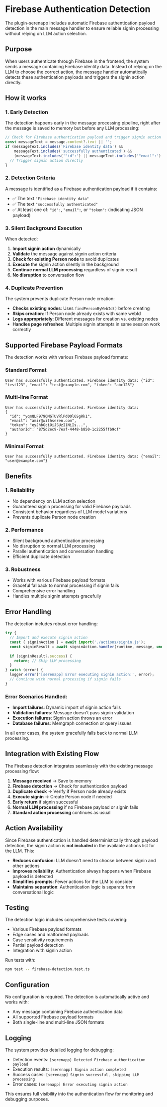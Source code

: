# Firebase Authentication Detection

The plugin-serenapp includes automatic Firebase authentication payload detection in the main message handler to ensure reliable signin processing without relying on LLM action selection.

## Purpose

When users authenticate through Firebase in the frontend, the system sends a message containing Firebase identity data. Instead of relying on the LLM to choose the correct action, the message handler automatically detects these authentication payloads and triggers the signin action directly.

## How it works

### 1. Early Detection
The detection happens early in the message processing pipeline, right after the message is saved to memory but before any LLM processing:

```typescript
// Check for Firebase authentication payload and trigger signin action directly
const messageText = message.content?.text || '';
if (messageText.includes('Firebase identity data') && 
    messageText.includes('successfully authenticated') &&
    (messageText.includes('"id":') || messageText.includes('"email":') || messageText.includes('"token":'))) {
  // Trigger signin action directly
}
```

### 2. Detection Criteria
A message is identified as a Firebase authentication payload if it contains:
- ✅ The text `"Firebase identity data"`
- ✅ The text `"successfully authenticated"`
- ✅ At least one of: `"id":`, `"email":`, or `"token":` (indicating JSON payload)

### 3. Silent Background Execution
When detected:
1. **Import signin action** dynamically
2. **Validate** the message against signin action criteria
3. **Check for existing Person node** to avoid duplicates
4. **Execute** the signin action silently in the background
5. **Continue normal LLM processing** regardless of signin result
6. **No disruption** to conversation flow

### 4. Duplicate Prevention
The system prevents duplicate Person node creation:
- **Checks existing nodes**: Uses `findPersonByWebId()` before creating
- **Skips creation**: If Person node already exists with same webId
- **Logs appropriately**: Different messages for creation vs. existing nodes
- **Handles page refreshes**: Multiple signin attempts in same session work correctly

## Supported Firebase Payload Formats

The detection works with various Firebase payload formats:

### Standard Format
```
User has successfully authenticated. Firebase identity data: {"id": "test123", "email": "test@example.com", "token": "abc123"}
```

### Multi-line Format
```
User has successfully authenticated. Firebase identity data:
{
  "id": "yqmQLF9796MGTUVRlPd0Ol6SgRk1",
  "email": "amir@withseren.com",
  "token": "eyJhbGciOiJSUzI1NiIs...",
  "authorId": "875d2ec9-7eaf-4448-b850-1c2255ffb9cf"
}
```

### Minimal Format
```
User has successfully authenticated. Firebase identity data: {"email": "user@example.com"}
```

## Benefits

### 1. **Reliability**
- No dependency on LLM action selection
- Guaranteed signin processing for valid Firebase payloads
- Consistent behavior regardless of LLM model variations
- Prevents duplicate Person node creation

### 2. **Performance**
- Silent background authentication processing
- No disruption to normal LLM processing
- Parallel authentication and conversation handling
- Efficient duplicate detection

### 3. **Robustness**
- Works with various Firebase payload formats
- Graceful fallback to normal processing if signin fails
- Comprehensive error handling
- Handles multiple signin attempts gracefully

## Error Handling

The detection includes robust error handling:

```typescript
try {
  // Import and execute signin action
  const { signinAction } = await import('./actions/signin.js');
  const signinResult = await signinAction.handler(runtime, message, undefined, {}, callback);
  
  if (signinResult?.success) {
    return; // Skip LLM processing
  }
} catch (error) {
  logger.error('[serenapp] Error executing signin action:', error);
  // Continue with normal processing if signin fails
}
```

### Error Scenarios Handled:
- **Import failures**: Dynamic import of signin action fails
- **Validation failures**: Message doesn't pass signin validation
- **Execution failures**: Signin action throws an error
- **Database failures**: Memgraph connection or query issues

In all error cases, the system gracefully falls back to normal LLM processing.

## Integration with Existing Flow

The Firebase detection integrates seamlessly with the existing message processing flow:

1. **Message received** → Save to memory
2. **Firebase detection** → Check for authentication payload
3. **Duplicate check** → Verify if Person node already exists
4. **Execute signin** → Create Person node if needed
5. **Early return** if signin successful
6. **Normal LLM processing** if no Firebase payload or signin fails
7. **Standard action processing** continues as usual

## Action Availability

Since Firebase authentication is handled deterministically through payload detection, the signin action is **not included** in the available actions list for the LLM. This:
- **Reduces confusion**: LLM doesn't need to choose between signin and other actions
- **Improves reliability**: Authentication always happens when Firebase payload is detected
- **Simplifies prompts**: Fewer actions for the LLM to consider
- **Maintains separation**: Authentication logic is separate from conversational logic

## Testing

The detection logic includes comprehensive tests covering:
- Various Firebase payload formats
- Edge cases and malformed payloads
- Case sensitivity requirements
- Partial payload detection
- Integration with signin action

Run tests with:
```bash
npm test -- firebase-detection.test.ts
```

## Configuration

No configuration is required. The detection is automatically active and works with:
- Any message containing Firebase authentication data
- All supported Firebase payload formats
- Both single-line and multi-line JSON formats

## Logging

The system provides detailed logging for debugging:
- Detection events: `[serenapp] Detected Firebase authentication payload`
- Execution results: `[serenapp] Signin action completed`
- Success cases: `[serenapp] Signin successful, skipping LLM processing`
- Error cases: `[serenapp] Error executing signin action`

This ensures full visibility into the authentication flow for monitoring and debugging purposes.